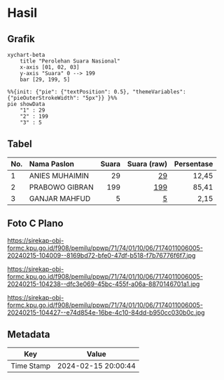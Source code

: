 # Hasil

## Grafik

```mermaid
xychart-beta
    title "Perolehan Suara Nasional"
    x-axis [01, 02, 03]
    y-axis "Suara" 0 --> 199
    bar [29, 199, 5]
```

```mermaid
%%{init: {"pie": {"textPosition": 0.5}, "themeVariables": {"pieOuterStrokeWidth": "5px"}} }%%
pie showData
    "1" : 29
    "2" : 199
    "3" : 5
```

## Tabel

| No. | Nama Paslon    | Suara | Suara (raw) | Persentase |
|:--- |:-------------- | -----:| -----------:| ----------:|
| 1   | ANIES MUHAIMIN | 29    | [29][p-1]   | 12,45      |
| 2   | PRABOWO GIBRAN | 199   | [199][p-2]  | 85,41      |
| 3   | GANJAR MAHFUD  | 5     | [5][p-3]    | 2,15       |


[p-1]: https://github.com/gigit-pemilu/pemilu-2024/blob/main/pilpres/hitung-suara/sub/71-sulawesi-utara/sub/74-kota-kotamobagu/sub/01-kotamobagu-utara/sub/1006-upai/sub/005-tps/sub/paslon-1.txt
[p-2]: https://github.com/gigit-pemilu/pemilu-2024/blob/main/pilpres/hitung-suara/sub/71-sulawesi-utara/sub/74-kota-kotamobagu/sub/01-kotamobagu-utara/sub/1006-upai/sub/005-tps/sub/paslon-2.txt
[p-3]: https://github.com/gigit-pemilu/pemilu-2024/blob/main/pilpres/hitung-suara/sub/71-sulawesi-utara/sub/74-kota-kotamobagu/sub/01-kotamobagu-utara/sub/1006-upai/sub/005-tps/sub/paslon-3.txt

## Foto C Plano

https://sirekap-obj-formc.kpu.go.id/f908/pemilu/ppwp/71/74/01/10/06/7174011006005-20240215-104009--8169bd72-bfe0-47df-b518-f7b76776f6f7.jpg

https://sirekap-obj-formc.kpu.go.id/f908/pemilu/ppwp/71/74/01/10/06/7174011006005-20240215-104238--dfc3e069-45bc-455f-a06a-8870146701a1.jpg

https://sirekap-obj-formc.kpu.go.id/f908/pemilu/ppwp/71/74/01/10/06/7174011006005-20240215-104427--e74d854e-16be-4c10-84dd-b950cc030b0c.jpg


## Metadata

| Key        | Value               |
| ---------- | ------------------- |
| Time Stamp | 2024-02-15 20:00:44 |



